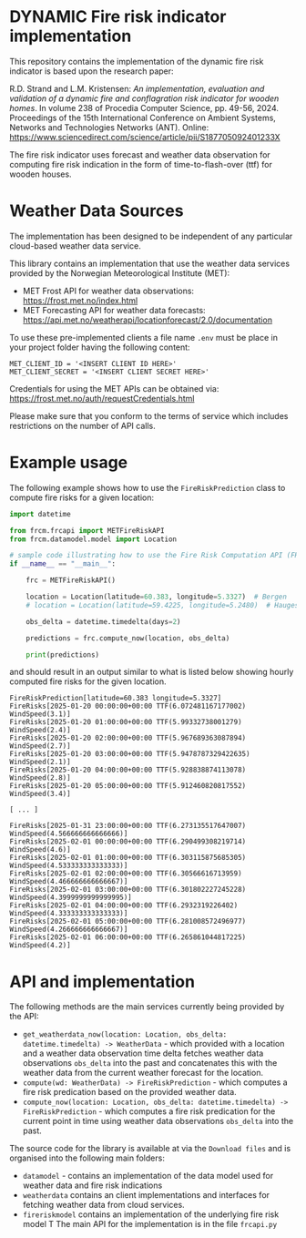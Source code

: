 # DYNAMIC Fire risk indicator implementation

This repository contains the implementation of the dynamic fire risk indicator is based upon the research paper:

R.D. Strand and L.M. Kristensen: *An implementation, evaluation and validation of a dynamic fire and conflagration risk indicator for wooden homes*. In volume 238 of Procedia Computer Science, pp. 49-56, 2024. Proceedings of the 15th International Conference on Ambient Systems, Networks and Technologies Networks (ANT). Online:  https://www.sciencedirect.com/science/article/pii/S187705092401233X

The fire risk indicator uses forecast and weather data observation for computing fire risk indication in the form of time-to-flash-over (ttf) for wooden houses. 

# Weather Data Sources

The implementation has been designed to be independent of any particular cloud-based weather data service. 

This library contains an implementation that use the weather data services provided by the Norwegian Meteorological Institute (MET):

- MET Frost API for weather data observations: https://frost.met.no/index.html
- MET Forecasting API for weather data forecasts: https://api.met.no/weatherapi/locationforecast/2.0/documentation 

To use these pre-implemented clients a file name `.env` must be place in your project folder having the following content:

```
MET_CLIENT_ID = '<INSERT CLIENT ID HERE>'
MET_CLIENT_SECRET = '<INSERT CLIENT SECRET HERE>'
```

Credentials for using the MET APIs can be obtained via: https://frost.met.no/auth/requestCredentials.html

Please make sure that you conform to the terms of service which includes restrictions on the number of API calls.

# Example usage

The following example shows how to use the `FireRiskPrediction` class to compute fire risks for a given location:


```python
import datetime

from frcm.frcapi import METFireRiskAPI
from frcm.datamodel.model import Location

# sample code illustrating how to use the Fire Risk Computation API (FRCAPI)
if __name__ == "__main__":

    frc = METFireRiskAPI()

    location = Location(latitude=60.383, longitude=5.3327)  # Bergen
    # location = Location(latitude=59.4225, longitude=5.2480)  # Haugesund

    obs_delta = datetime.timedelta(days=2)

    predictions = frc.compute_now(location, obs_delta)

    print(predictions)
```

and should result in an output similar to what is listed below showing hourly computed fire risks for the given location.

```
FireRiskPrediction[latitude=60.383 longitude=5.3327]
FireRisks[2025-01-20 00:00:00+00:00 TTF(6.072481167177002) WindSpeed(3.1)]
FireRisks[2025-01-20 01:00:00+00:00 TTF(5.99332738001279) WindSpeed(2.4)]
FireRisks[2025-01-20 02:00:00+00:00 TTF(5.967689363087894) WindSpeed(2.7)]
FireRisks[2025-01-20 03:00:00+00:00 TTF(5.9478787329422635) WindSpeed(2.1)]
FireRisks[2025-01-20 04:00:00+00:00 TTF(5.928838874113078) WindSpeed(2.8)]
FireRisks[2025-01-20 05:00:00+00:00 TTF(5.912460820817552) WindSpeed(3.4)]

[ ... ]

FireRisks[2025-01-31 23:00:00+00:00 TTF(6.273135517647007) WindSpeed(4.566666666666666)]
FireRisks[2025-02-01 00:00:00+00:00 TTF(6.290499308219714) WindSpeed(4.6)]
FireRisks[2025-02-01 01:00:00+00:00 TTF(6.303115875685305) WindSpeed(4.533333333333333)]
FireRisks[2025-02-01 02:00:00+00:00 TTF(6.30566616713959) WindSpeed(4.466666666666667)]
FireRisks[2025-02-01 03:00:00+00:00 TTF(6.301802227245228) WindSpeed(4.3999999999999995)]
FireRisks[2025-02-01 04:00:00+00:00 TTF(6.2932319226402) WindSpeed(4.333333333333333)]
FireRisks[2025-02-01 05:00:00+00:00 TTF(6.281008572496977) WindSpeed(4.266666666666667)]
FireRisks[2025-02-01 06:00:00+00:00 TTF(6.265861044817225) WindSpeed(4.2)]
```

# API and implementation

The following methods are the main services currently being provided by the API:

- `get_weatherdata_now(location: Location, obs_delta: datetime.timedelta) -> WeatherData` - which provided with a location and a weather data observation time delta fetches weather data observations `obs_delta` into the past and concatenates this with the weather data from the current weather forecast for the location.
- `compute(wd: WeatherData) -> FireRiskPrediction` - which computes a fire risk predication based on the provided weather data.
- `compute_now(location: Location, obs_delta: datetime.timedelta) -> FireRiskPrediction` - which computes a fire risk predication for the current point in time using weather data observations `obs_delta` into the past. 

The source code for the library is available at via the `Download files` and is organised into the following main folders:

- `datamodel` - contains an implementation of the data model used for weather data and fire risk indications
- `weatherdata` contains an client implementations and interfaces for fetching weather data from cloud services.
- `fireriskmodel` contains an implementation of the underlying fire risk model
T
The main API for the implementation is in the file `frcapi.py`



